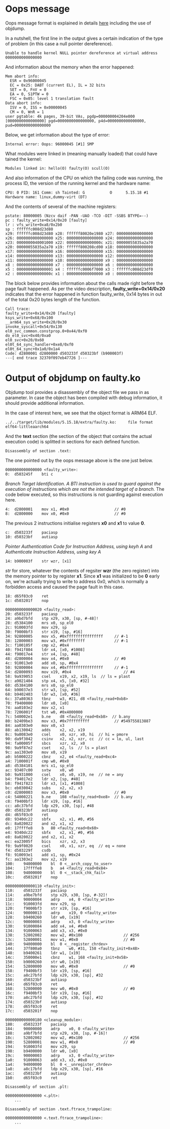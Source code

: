 # Oops message

Oops message format is explained in details [here](https://www.kernel.org/doc/Documentation/admin-guide/bug-hunting.rst) including the use of objdump.

In a nutshell, the first line in the output gives a certain indication of the type of problem (in this case a null pointer dereference).

    Unable to handle kernel NULL pointer dereference at virtual address 0000000000000000

And information about the memory when the error happened:

    Mem abort info:
      ESR = 0x96000045
      EC = 0x25: DABT (current EL), IL = 32 bits
      SET = 0, FnV = 0
      EA = 0, S1PTW = 0
      FSC = 0x05: level 1 translation fault
    Data abort info:
      ISV = 0, ISS = 0x00000045
      CM = 0, WnR = 1
    user pgtable: 4k pages, 39-bit VAs, pgdp=000000004204e000
    [0000000000000000] pgd=0000000000000000, p4d=0000000000000000, pud=0000000000000000

Below, we get information about the type of error:

    Internal error: Oops: 96000045 [#1] SMP

What modules were linked in (meaning manually loaded) that could have tained the kernel:

    Modules linked in: hello(O) faulty(O) scull(O)

And also information of the CPU on which the failing code was running, the process ID, the version of the running kernel and the hardware name:

    CPU: 0 PID: 161 Comm: sh Tainted: G           O      5.15.18 #1
    Hardware name: linux,dummy-virt (DT)

And the contents of several of the machine registers:

    pstate: 80000005 (Nzcv daif -PAN -UAO -TCO -DIT -SSBS BTYPE=--)
    pc : faulty_write+0x14/0x20 [faulty]
    lr : vfs_write+0xa8/0x2b0
    sp : ffffffc008d23d80
    x29: ffffffc008d23d80 x28: ffffff80020e1980 x27: 0000000000000000
    x26: 0000000000000000 x25: 0000000000000000 x24: 0000000000000000
    x23: 0000000040001000 x22: 000000000000000c x21: 00000055835a2a70
    x20: 00000055835a2a70 x19: ffffff800208cd00 x18: 0000000000000000
    x17: 0000000000000000 x16: 0000000000000000 x15: 0000000000000000
    x14: 0000000000000000 x13: 0000000000000000 x12: 0000000000000000
    x11: 0000000000000000 x10: 0000000000000000 x9 : 0000000000000000
    x8 : 0000000000000000 x7 : 0000000000000000 x6 : 0000000000000000
    x5 : 0000000000000001 x4 : ffffffc0006f7000 x3 : ffffffc008d23df0
    x2 : 000000000000000c x1 : 0000000000000000 x0 : 0000000000000000

The block below provides information about the calls made right before the page fault happened. As per the video description, **faulty_write+0x14/0x20** indicates that the error happened in function faulty_write, 0x14 bytes in out of the total 0x20 bytes length of the function.

    Call trace:
    faulty_write+0x14/0x20 [faulty]
    ksys_write+0x68/0x100
    __arm64_sys_write+0x20/0x30
    invoke_syscall+0x54/0x130
    el0_svc_common.constprop.0+0x44/0xf0
    do_el0_svc+0x40/0xa0
    el0_svc+0x20/0x60
    el0t_64_sync_handler+0xe8/0xf0
    el0t_64_sync+0x1a0/0x1a4
    Code: d2800001 d2800000 d503233f d50323bf (b900003f) 
    ---[ end trace 32370f097eb47726 ]---


# Output of objdump on faulty.ko

Objdump tool provides a disassembly of the object file we pass in as parameter. In case the object has been compiled with debug information, it should provide additional information.

In the case of interest here, we see that the object format is ARM64 ELF.


    ../../target/lib/modules/5.15.18/extra/faulty.ko:     file format elf64-littleaarch64

And the **text** section (the section of the object that contains the actual execution code) is splitted in sections for each defined function.

    Disassembly of section .text:

The one pointed out by the oops message above is the one just below.



    0000000000000000 <faulty_write>:
    0:	d503245f 	bti	c

*Branch Target Identification. A BTI instruction is used to guard against the execution of instructions which are not the intended target of a branch.* The code below executed, so this instructions is not guarding against execution here.

    4:	d2800001 	mov	x1, #0x0                   	// #0
    8:	d2800000 	mov	x0, #0x0                   	// #0

The previous 2 instructions initialise registers **x0** and **x1** to value **0**.

    c:	d503233f 	paciasp
    10:	d50323bf 	autiasp

*Pointer Authentication Code for Instruction Address, using keyh A* and *Authenticate Instruction Address, using key A*

    14:	b900003f 	str	wzr, [x1]

*str* for store, whatever the contents of regsiter **wzr** (the zero register) into the memory pointer to by register **x1**. Since **x1** was initialized to be **0** early on, we're actually trying to write to address 0x0, which is normally a forbidden access and caused the page fault in this case.

    18:	d65f03c0 	ret
    1c:	d503201f 	nop

    0000000000000020 <faulty_read>:
    20:	d503233f 	paciasp
    24:	a9bd7bfd 	stp	x29, x30, [sp, #-48]!
    28:	d5384100 	mrs	x0, sp_el0
    2c:	910003fd 	mov	x29, sp
    30:	f9000bf3 	str	x19, [sp, #16]
    34:	92800005 	mov	x5, #0xffffffffffffffff    	// #-1
    38:	12800003 	mov	w3, #0xffffffff            	// #-1
    3c:	f100105f 	cmp	x2, #0x4
    40:	f941f804 	ldr	x4, [x0, #1008]
    44:	f90017e4 	str	x4, [sp, #40]
    48:	d2800004 	mov	x4, #0x0                   	// #0
    4c:	910013e0 	add	x0, sp, #0x4
    50:	92800004 	mov	x4, #0xffffffffffffffff    	// #-1
    54:	d2800093 	mov	x19, #0x4                   	// #4
    58:	9a939053 	csel	x19, x2, x19, ls  // ls = plast
    5c:	a9021404 	stp	x4, x5, [x0, #32]
    60:	d5384100 	mrs	x0, sp_el0
    64:	b90037e3 	str	w3, [sp, #52]
    68:	b9402403 	ldr	w3, [x0, #36]
    6c:	37a80363 	tbnz	w3, #21, d8 <faulty_read+0xb8>
    70:	f9400000 	ldr	x0, [x0]
    74:	aa0103e2 	mov	x2, x1
    78:	7206001f 	tst	w0, #0x4000000
    7c:	540002e1 	b.ne	d8 <faulty_read+0xb8>  // b.any
    80:	b2409be3 	mov	x3, #0x7fffffffff          	// #549755813887
    84:	aa0303e0 	mov	x0, x3
    88:	ab130042 	adds	x2, x2, x19
    8c:	9a8083e0 	csel	x0, xzr, x0, hi  // hi = pmore
    90:	da9f3042 	csinv	x2, x2, xzr, cc  // cc = lo, ul, last
    94:	fa00005f 	sbcs	xzr, x2, x0
    98:	9a9f87e2 	cset	x2, ls  // ls = plast
    9c:	aa1303e0 	mov	x0, x19
    a0:	b5000222 	cbnz	x2, e4 <faulty_read+0xc4>
    a4:	7100001f 	cmp	w0, #0x0
    a8:	d5384101 	mrs	x1, sp_el0
    ac:	93407c00 	sxtw	x0, w0
    b0:	9a931000 	csel	x0, x0, x19, ne  // ne = any
    b4:	f94017e2 	ldr	x2, [sp, #40]
    b8:	f941f823 	ldr	x3, [x1, #1008]
    bc:	eb030042 	subs	x2, x2, x3
    c0:	d2800003 	mov	x3, #0x0                   	// #0
    c4:	54000221 	b.ne	108 <faulty_read+0xe8>  // b.any
    c8:	f9400bf3 	ldr	x19, [sp, #16]
    cc:	a8c37bfd 	ldp	x29, x30, [sp], #48
    d0:	d50323bf 	autiasp
    d4:	d65f03c0 	ret
    d8:	9340dc22 	sbfx	x2, x1, #0, #56
    dc:	8a020022 	and	x2, x1, x2
    e0:	17ffffe8 	b	80 <faulty_read+0x60>
    e4:	9340dc22 	sbfx	x2, x1, #0, #56
    e8:	8a020022 	and	x2, x1, x2
    ec:	ea23005f 	bics	xzr, x2, x3
    f0:	9a9f0020 	csel	x0, x1, xzr, eq  // eq = none
    f4:	d503229f 	csdb
    f8:	910093e1 	add	x1, sp, #0x24
    fc:	aa1303e2 	mov	x2, x19
    100:	94000000 	bl	0 <__arch_copy_to_user>
    104:	17ffffe8 	b	a4 <faulty_read+0x84>
    108:	94000000 	bl	0 <__stack_chk_fail>
    10c:	d503201f 	nop

    0000000000000110 <faulty_init>:
    110:	d503233f 	paciasp
    114:	a9be7bfd 	stp	x29, x30, [sp, #-32]!
    118:	90000004 	adrp	x4, 0 <faulty_write>
    11c:	910003fd 	mov	x29, sp
    120:	f9000bf3 	str	x19, [sp, #16]
    124:	90000013 	adrp	x19, 0 <faulty_write>
    128:	b9400260 	ldr	w0, [x19]
    12c:	90000003 	adrp	x3, 0 <faulty_write>
    130:	91000084 	add	x4, x4, #0x0
    134:	91000063 	add	x3, x3, #0x0
    138:	52802002 	mov	w2, #0x100                 	// #256
    13c:	52800001 	mov	w1, #0x0                   	// #0
    140:	94000000 	bl	0 <__register_chrdev>
    144:	37f800a0 	tbnz	w0, #31, 158 <faulty_init+0x48>
    148:	b9400261 	ldr	w1, [x19]
    14c:	350000e1 	cbnz	w1, 168 <faulty_init+0x58>
    150:	b9000260 	str	w0, [x19]
    154:	52800000 	mov	w0, #0x0                   	// #0
    158:	f9400bf3 	ldr	x19, [sp, #16]
    15c:	a8c27bfd 	ldp	x29, x30, [sp], #32
    160:	d50323bf 	autiasp
    164:	d65f03c0 	ret
    168:	52800000 	mov	w0, #0x0                   	// #0
    16c:	f9400bf3 	ldr	x19, [sp, #16]
    170:	a8c27bfd 	ldp	x29, x30, [sp], #32
    174:	d50323bf 	autiasp
    178:	d65f03c0 	ret
    17c:	d503201f 	nop

    0000000000000180 <cleanup_module>:
    180:	d503233f 	paciasp
    184:	90000000 	adrp	x0, 0 <faulty_write>
    188:	a9bf7bfd 	stp	x29, x30, [sp, #-16]!
    18c:	52802002 	mov	w2, #0x100                 	// #256
    190:	52800001 	mov	w1, #0x0                   	// #0
    194:	910003fd 	mov	x29, sp
    198:	b9400000 	ldr	w0, [x0]
    19c:	90000003 	adrp	x3, 0 <faulty_write>
    1a0:	91000063 	add	x3, x3, #0x0
    1a4:	94000000 	bl	0 <__unregister_chrdev>
    1a8:	a8c17bfd 	ldp	x29, x30, [sp], #16
    1ac:	d50323bf 	autiasp
    1b0:	d65f03c0 	ret

    Disassembly of section .plt:

    0000000000000000 <.plt>:
        ...

    Disassembly of section .text.ftrace_trampoline:

    0000000000000000 <.text.ftrace_trampoline>:
        ...
